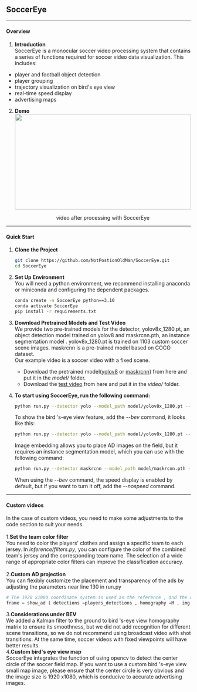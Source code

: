 ## SoccerEye

---

#### Overview
1. **Introduction**  
SoccerEye is a monocular soccer video processing system that contains a series of functions required for soccer video data visualization. This includes:
 * player and football object detection
 * player grouping
 * trajectory visualization on bird's eye view
 * real-time speed display
 * advertising maps
2. **Demo**
   <div align=center>
   <img src="https://github.com/WWandP/SoccerEye/blob/main/demo/demo.gif" width="480" height="260">
   </div>
   <p align="center">
    video after processing with SoccerEye
   </p>
---

#### Quick Start

1. **Clone the Project**

   ```bash
   git clone https://github.com/NotPostionOldMan/SoccerEye.git
   cd SoccerEye
2. **Set Up Environment**  
   You will need a python environment, we recommend installing anaconda or miniconda and configuring the dependent packages.
   ```bash
   conda create -n SoccerEye python==3.10
   conda activate SoccerEye
   pip install -r requirements.txt
4. **Download Pretrained Models and Test Video**  
   We provide two pre-trained models for the detector, yolov8x_1280.pt, an object detection model trained on yolov8 and maskrcnn.pth, an instance segmentation model . yolov8x_1280.pt is trained on 1103 custom soccer scene images. maskrcnn is a pre-trained model based on COCO dataset.  
Our example video is a soccer video with a fixed scene.  

   * Download the pretrained model([yolov8](https://drive.google.com/file/d/1CxbNcKDag-Z4B5Ez8XmlFvaGgZVlFdzi/view?usp=drive_link) or [maskrcnn](https://drive.google.com/file/d/1PpIXoDwLi-FuBFAVUsIwh0Ljm93JiQaH/view?usp=drive_link)) from here and put it in the *model/* folder.  
   * Download the [test video](https://drive.google.com/file/d/1DszEnRSF5E6NpWvgneFxHAlaP8dxFIsm/view?usp=drive_link) from here and  put it in the *video/* folder.   
3. **To start using SoccerEye, run the following command:**
   ```bash
   python run.py --detector yolo --model_path model/yolov8x_1280.pt --video video/video.avi
   ```
   To show the bird 's-eye view feature, add the *--bev* command, it looks like this:
   ```bash
   python run.py --detector yolo --model_path model/yolov8x_1280.pt --video video/video.avi --bev
   ```
   Image embedding allows you to place AD images on the field, but it requires an instance segmentation model, which you can use with the following command:
   ```bash
   python run.py --detector maskrcnn --model_path model/maskrcnn.pth --video video/video.avi --bev --ad
   ```
   When using the *--bev* command, the speed display is enabled by default, but if you want to turn it off, add the *--nospeed* command.
---
#### Custom videos
In the case of custom videos, you need to make some adjustments to the code section to suit your needs.  
<br>
1.**Set the team color filter**  
   You need to color the players' clothes and assign a specific team to each jersey. In *inference/filters.py*, you can configure the color of the combined team's jersey and the corresponding team name.
The selection of a wide range of appropriate color filters can improve the classification accuracy.    
<br>
2.**Custom AD projection**    
You can flexibly customize the placement and transparency of the ads by adjusting the parameters near line 130 in run.py  
   ```python
   # The 1920 x1080 coordinate system is used as the reference , and the origin is in the upper left corner
   frame = show_ad ( detections =players_detections , homography =M , img =frame , ad_img = ad , coord =(800 , 400) ,alpha =0.3)
   ```  
3.**Considerations under BEV**  
We added a Kalman filter to the ground to bird 's-eye view homography matrix to ensure its smoothness, but we did not add recognition for different scene transitions, so we do not recommend using broadcast video with shot transitions. At the same time, soccer videos with fixed viewpoints will have better results.
<br>
4.**Custom bird's eye view map**  
SoccerEye integrates the function of using opencv to detect the center circle of the soccer field map. If you want to use a custom bird 's-eye view small map image, please ensure that the center circle is very obvious and the image size is 1920 x1080, which is conducive to accurate advertising images.


